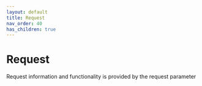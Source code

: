 ```yaml
---
layout: default
title: Request
nav_order: 40
has_children: true
---
```


# Request
Request information and functionality is provided by the request parameter